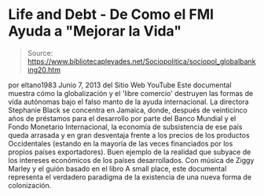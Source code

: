 # Life and Debt - De Como el FMI Ayuda a "Mejorar la Vida"

> Source: https://www.bibliotecapleyades.net/Sociopolitica/sociopol_globalbanking20.htm

por
eltano1983
Junio 7, 2013
del Sitio Web
YouTube
Este documental muestra cómo
la globalización y
el 'libre comercio' destruyen las formas de vida autónomas bajo el falso manto
de la ayuda internacional.
La directora Stephanie Black se concentra en Jamaica, donde, después de
veinticinco años de préstamos para el desarrollo por parte
del Banco Mundial
y el Fondo Monetario Internacional, la economía de subsistencia de ese país
queda arrasada y en gran desventaja frente a los precios de los productos
Occidentales (estando en la mayoría de las veces financiados por los propios
países exportadores).
Buen ejemplo de la realidad que subyace de los intereses económicos de los
países desarrollados.
Con música de Ziggy Marley y el guión basado en el
libro A small place, este documental representa el verdadero paradigma de
la existencia de una nueva forma de colonización.
